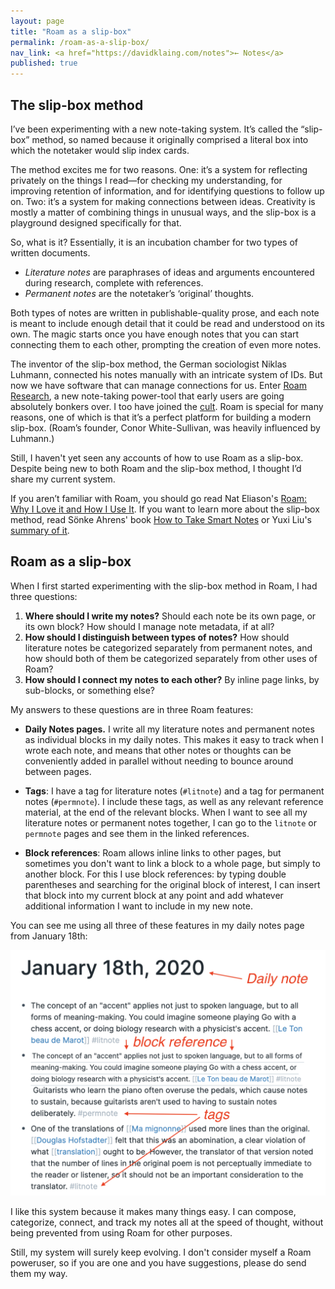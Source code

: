 ```yaml
---
layout: page
title: "Roam as a slip-box"
permalink: /roam-as-a-slip-box/
nav_link: <a href="https://davidklaing.com/notes">← Notes</a>
published: true
---
```


## The slip-box method

I’ve been experimenting with a new note-taking system. It’s called the “slip-box” method, so named because it originally comprised a literal box into which the notetaker would slip index cards.

The method excites me for two reasons. One: it’s a system for reflecting privately on the things I read—for checking my understanding, for improving retention of information, and for identifying questions to follow up on. Two: it’s a system for making connections between ideas. Creativity is mostly a matter of combining things in unusual ways, and the slip-box is a playground designed specifically for that.

So, what is it? Essentially, it is an incubation chamber for two types of written documents. 

* *Literature notes* are paraphrases of ideas and arguments encountered during research, complete with references.
* *Permanent notes* are the notetaker’s ‘original’ thoughts. 

Both types of notes are written in publishable-quality prose, and each note is meant to include enough detail that it could be read and understood on its own. The magic starts once you have enough notes that you can start connecting them to each other, prompting the creation of even more notes.

The inventor of the slip-box method, the German sociologist Niklas Luhmann, connected his notes manually with an intricate system of IDs. But now we have software that can manage connections for us. Enter [Roam Research](https://roamresearch.com/), a new note-taking power-tool that early users are going absolutely bonkers over. I too have joined the [cult](https://twitter.com/search?q=%23roamcult). Roam is special for many reasons, one of which is that it’s a perfect platform for building a modern slip-box. (Roam’s founder, Conor White-Sullivan, was heavily influenced by Luhmann.)

Still, I haven't yet seen any accounts of how to use Roam as a slip-box. Despite being new to both Roam and the slip-box method, I thought I’d share my current system.

If you aren’t familiar with Roam, you should go read Nat Eliason's [Roam: Why I Love it and How I Use It](https://www.nateliason.com/blog/roam). If you want to learn more about the slip-box method, read Sönke Ahrens' book [How to Take Smart Notes](https://www.goodreads.com/book/show/34507927-how-to-take-smart-notes) or Yuxi Liu's [summary of it](https://www.lesswrong.com/posts/T382CLwAjsy3fmecf/how-to-take-smart-notes-ahrens-2017).

## Roam as a slip-box

When I first started experimenting with the slip-box method in Roam, I had three questions:

1. **Where should I write my notes?** Should each note be its own page, or its own block? How should I manage note metadata, if at all?
2. **How should I distinguish between types of notes?** How should literature notes be categorized separately from permanent notes, and how should both of them be categorized separately from other uses of Roam?
3. **How should I connect my notes to each other?** By inline page links, by sub-blocks, or something else?

My answers to these questions are in three Roam features:

* **Daily Notes pages.** I write all my literature notes and permanent notes as individual blocks in my daily notes. This makes it easy to track when I wrote each note, and means that other notes or thoughts can be conveniently added in parallel without needing to bounce around between pages.

* **Tags**: I have a tag for literature notes (`#litnote`) and a tag for permanent notes (`#permnote`). I include these tags, as well as any relevant reference material, at the end of the relevant blocks. When I want to see all my literature notes or permanent notes together, I can go to the `litnote` or `permnote` pages and see them in the linked references.

* **Block references**: Roam allows inline links to other pages, but sometimes you don't want to link a block to a whole page, but simply to another block. For this I use block references: by typing double parentheses and searching for the original block of interest, I can insert that block into my current block at any point and add whatever additional information I want to include in my new note.

You can see me using all three of these features in my daily notes page from January 18th:

![](/assets/img/roam_slipbox/roam_daily_note.png)

I like this system because it makes many things easy. I can compose, categorize, connect, and track my notes all at the speed of thought, without being prevented from using Roam for other purposes.

Still, my system will surely keep evolving. I don't consider myself a Roam poweruser, so if you are one and you have suggestions, please do send them my way.
